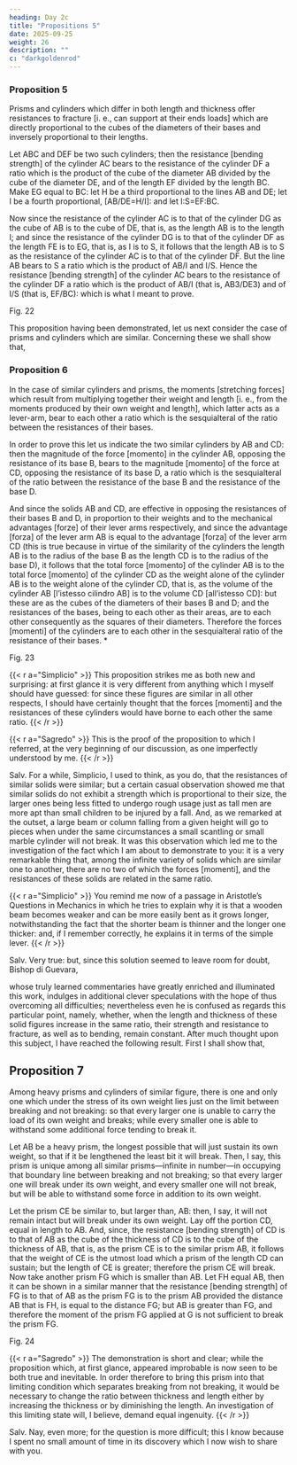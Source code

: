 ```yaml
---
heading: Day 2c
title: "Propositions 5"
date: 2025-09-25
weight: 26
description: ""
c: "darkgoldenrod"
---
```



### Proposition 5

Prisms and cylinders which differ in both length and thickness offer resistances to fracture [i. e., can support at their ends loads] which are directly proportional to the cubes of the diameters of their bases and inversely proportional to their lengths.

Let ABC and DEF be two such cylinders; then the resistance [bending strength] of the cylinder AC bears to the resistance of the cylinder DF a ratio which is the product of the cube of the diameter AB divided by the cube of the diameter DE, and of the length EF divided by the length BC. Make EG equal to BC: let H be a third proportional to the lines AB and DE; let I be a fourth proportional, [AB/DE=H/I]: and let I:S=EF:BC.

Now since the resistance of the cylinder AC is to that of the cylinder DG as the cube of AB is to the cube of DE, that is, as the length AB is to the length I; and since the resistance of the cylinder DG is to that of the cylinder DF as the length FE is to EG, that is, as I is to S, it follows that the length AB is to S as the resistance of the cylinder AC is to that of the cylinder DF. But the line AB bears to S a ratio which is the product of AB/I and I/S. Hence the resistance [bending strength] of the cylinder AC bears to the resistance of the cylinder DF a ratio which is the product of AB/I (that is, AB3/DE3) and of I/S (that is, EF/BC): which is what I meant to prove.


Fig. 22

This proposition having been demonstrated, let us next consider the case of prisms and cylinders which are similar. Concerning these we shall show that,


### Proposition 6

In the case of similar cylinders and prisms, the moments [stretching forces] which result from multiplying together their weight and length [i. e., from the moments produced by their own weight and length], which latter acts as a lever-arm, bear to each other a ratio which is the sesquialteral of the ratio between the resistances of their bases.

In order to prove this let us indicate the two similar cylinders by AB and CD: then the magnitude of the force [momento] in the cylinder AB, opposing the resistance of its base B, bears to the magnitude [momento] of the force at CD, opposing the resistance of its base D, a ratio which is the sesquialteral of the ratio between the resistance of the base B and the resistance of the base D.

And since the solids AB and CD, are effective in opposing the resistances of their bases B and D, in proportion to their weights and to the mechanical advantages [forze] of their lever arms respectively, and since the advantage [forza] of the lever arm AB is equal to the advantage [forza] of the lever arm CD (this is true because in virtue of the similarity of the cylinders the length AB is to the radius of the base B as the length CD is to the radius of the base D), it follows that the total force [momento] of the cylinder AB is to the total force [momento] of the cylinder CD as the weight alone of the cylinder AB is to the weight alone of the cylinder CD, that is, as the volume of the cylinder AB [l’istesso cilindro AB] is to the volume CD [all’istesso CD]: but these are as the cubes of the diameters of their bases B and D; and the resistances of the bases, being to each other as their areas, are to each other consequently as the squares of their diameters. Therefore the forces [momenti] of the cylinders are to each other in the sesquialteral ratio of the resistance of their bases.
*


Fig. 23


{{< r a="Simplicio" >}}
This proposition strikes me as both new and surprising: at first glance it is very different from anything which I myself should have guessed: for since these figures are similar in all other respects, I should have certainly thought that the forces [momenti] and the resistances of these cylinders would have borne to each other the same ratio.
{{< /r >}}


{{< r a="Sagredo" >}}
This is the proof of the proposition to which I referred, at the very beginning of our discussion, as one imperfectly understood by me.
{{< /r >}}


Salv.
For a while, Simplicio, I used to think, as you do, that the resistances of similar solids were similar; but a certain casual observation showed me that similar solids do not exhibit a strength which is proportional to their size, the larger ones being less fitted to undergo rough usage just as tall men are more apt than small children to be injured by a fall. And, as we remarked at the outset, a large beam or column falling from a given height will go to pieces when under the same circumstances a small scantling or small marble cylinder will not break. It was this observation which led me to the investigation of the fact which I am about to demonstrate to you: it is a very remarkable thing that, among the infinite variety of solids which are similar one to another, there are no two of which the forces [momenti], and the resistances of these solids are related in the same ratio.


{{< r a="Simplicio" >}}
You remind me now of a passage in Aristotle’s Questions in Mechanics in which he tries to explain why it is that a wooden beam becomes weaker and can be more easily bent as it grows longer, notwithstanding the fact that the shorter beam is thinner and the longer one thicker: and, if I remember correctly, he explains it in terms of the simple lever.
{{< /r >}}


Salv.
Very true: but, since this solution seemed to leave room for doubt, Bishop di Guevara,

whose truly learned commentaries have greatly enriched and illuminated this work, indulges in additional clever speculations with the hope of thus overcoming all difficulties; nevertheless even he is confused as regards this particular point, namely, whether, when the length and thickness of these solid figures increase in the same ratio, their strength and resistance to fracture, as well as to bending, remain constant. After much thought upon this subject, I have reached the following result. First I shall show that,



## Proposition 7

Among heavy prisms and cylinders of similar figure, there is one and only one which under the stress of its own weight lies just on the limit between breaking and not breaking: so that every larger one is unable to carry the load of its own weight and breaks; while every smaller one is able to withstand some additional force tending to break it.

Let AB be a heavy prism, the longest possible that will just sustain its own weight, so that if it be lengthened the least bit it will break. Then, I say, this prism is unique among all similar prisms—infinite in number—in occupying that boundary line between breaking and not breaking; so that every larger one will break under its own weight, and every smaller one will not break, but will be able to withstand some force in addition to its own weight.

Let the prism CE be similar to, but larger than, AB: then, I say, it will not remain intact but will break under its own weight. Lay off the portion CD, equal in length to AB. And, since, the resistance [bending strength] of CD is to that of AB as the cube of the thickness of CD is to the cube of the thickness of AB, that is, as the prism CE is to the similar prism AB, it follows that the weight of CE is the utmost load which a prism of the length CD can sustain; but the length of CE is greater; therefore the prism CE will break. Now take another prism FG which is smaller than AB. Let FH equal AB, then it can be shown in a similar manner that the resistance [bending strength] of FG is to that of AB as the prism FG is to the prism AB provided the distance AB that is FH, is equal to the distance FG; but AB is greater than FG, and therefore the moment of the prism FG applied at G is not sufficient to break the prism FG.


Fig. 24


{{< r a="Sagredo" >}}
The demonstration is short and clear; while the proposition which, at first glance, appeared improbable is now seen to be both true and inevitable. In order therefore to bring this prism into that limiting condition which separates breaking from not breaking, it would be necessary to change the ratio between thickness and length either by increasing the thickness or by diminishing the length. An investigation of this limiting state will, I believe, demand equal ingenuity.
{{< /r >}}


Salv.
Nay, even more; for the question is more difficult; this I know because I spent no small amount of time in its discovery which I now wish to share with you.


